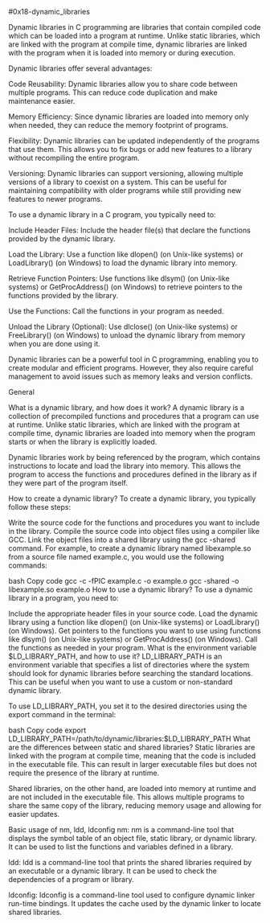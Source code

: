 #0x18-dynamic_libraries


Dynamic libraries in C programming are libraries that contain compiled code which can be loaded into a program at runtime. Unlike static libraries, which are linked with the program at compile time, dynamic libraries are linked with the program when it is loaded into memory or during execution.

Dynamic libraries offer several advantages:

Code Reusability: Dynamic libraries allow you to share code between multiple programs. This can reduce code duplication and make maintenance easier.

Memory Efficiency: Since dynamic libraries are loaded into memory only when needed, they can reduce the memory footprint of programs.

Flexibility: Dynamic libraries can be updated independently of the programs that use them. This allows you to fix bugs or add new features to a library without recompiling the entire program.

Versioning: Dynamic libraries can support versioning, allowing multiple versions of a library to coexist on a system. This can be useful for maintaining compatibility with older programs while still providing new features to newer programs.

To use a dynamic library in a C program, you typically need to:

Include Header Files: Include the header file(s) that declare the functions provided by the dynamic library.

Load the Library: Use a function like dlopen() (on Unix-like systems) or LoadLibrary() (on Windows) to load the dynamic library into memory.

Retrieve Function Pointers: Use functions like dlsym() (on Unix-like systems) or GetProcAddress() (on Windows) to retrieve pointers to the functions provided by the library.

Use the Functions: Call the functions in your program as needed.

Unload the Library (Optional): Use dlclose() (on Unix-like systems) or FreeLibrary() (on Windows) to unload the dynamic library from memory when you are done using it.

Dynamic libraries can be a powerful tool in C programming, enabling you to create modular and efficient programs. However, they also require careful management to avoid issues such as memory leaks and version conflicts.

General


What is a dynamic library, and how does it work?
A dynamic library is a collection of precompiled functions and procedures that a program can use at runtime. Unlike static libraries, which are linked with the program at compile time, dynamic libraries are loaded into memory when the program starts or when the library is explicitly loaded.

Dynamic libraries work by being referenced by the program, which contains instructions to locate and load the library into memory. This allows the program to access the functions and procedures defined in the library as if they were part of the program itself.

How to create a dynamic library?
To create a dynamic library, you typically follow these steps:

Write the source code for the functions and procedures you want to include in the library.
Compile the source code into object files using a compiler like GCC.
Link the object files into a shared library using the gcc -shared command.
For example, to create a dynamic library named libexample.so from a source file named example.c, you would use the following commands:

bash
Copy code
gcc -c -fPIC example.c -o example.o
gcc -shared -o libexample.so example.o
How to use a dynamic library?
To use a dynamic library in a program, you need to:

Include the appropriate header files in your source code.
Load the dynamic library using a function like dlopen() (on Unix-like systems) or LoadLibrary() (on Windows).
Get pointers to the functions you want to use using functions like dlsym() (on Unix-like systems) or GetProcAddress() (on Windows).
Call the functions as needed in your program.
What is the environment variable $LD_LIBRARY_PATH, and how to use it?
LD_LIBRARY_PATH is an environment variable that specifies a list of directories where the system should look for dynamic libraries before searching the standard locations. This can be useful when you want to use a custom or non-standard dynamic library.

To use LD_LIBRARY_PATH, you set it to the desired directories using the export command in the terminal:

bash
Copy code
export LD_LIBRARY_PATH=/path/to/dynamic/libraries:$LD_LIBRARY_PATH
What are the differences between static and shared libraries?
Static libraries are linked with the program at compile time, meaning that the code is included in the executable file. This can result in larger executable files but does not require the presence of the library at runtime.

Shared libraries, on the other hand, are loaded into memory at runtime and are not included in the executable file. This allows multiple programs to share the same copy of the library, reducing memory usage and allowing for easier updates.

Basic usage of nm, ldd, ldconfig
nm: nm is a command-line tool that displays the symbol table of an object file, static library, or dynamic library. It can be used to list the functions and variables defined in a library.

ldd: ldd is a command-line tool that prints the shared libraries required by an executable or a dynamic library. It can be used to check the dependencies of a program or library.

ldconfig: ldconfig is a command-line tool used to configure dynamic linker run-time bindings. It updates the cache used by the dynamic linker to locate shared libraries.
